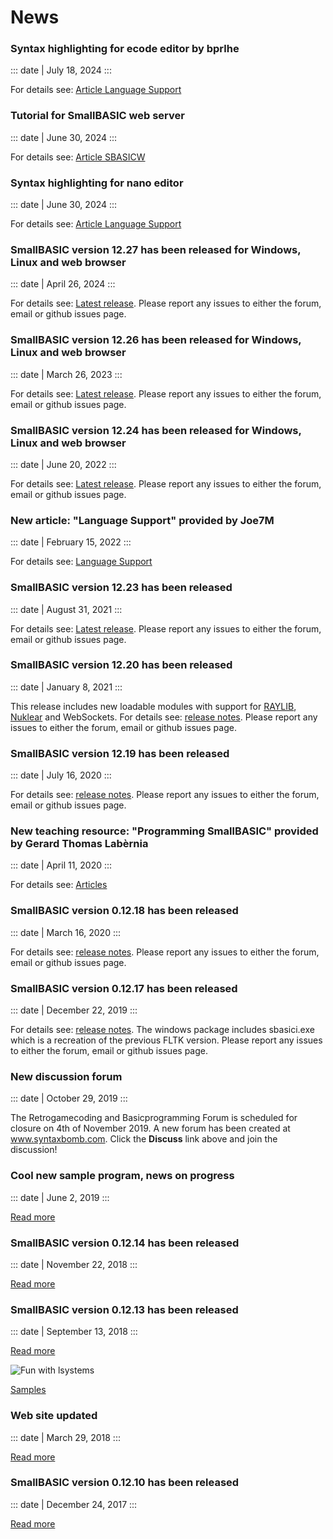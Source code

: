 # News

### Syntax highlighting for ecode editor by bprlhe

::: date
| July 18, 2024
:::

For details see: [Article Language Support](https://smallbasic.github.io/pages/language_support.html)

### Tutorial for SmallBASIC web server

::: date
| June 30, 2024
:::

For details see: [Article SBASICW](https://smallbasic.github.io/pages/sbasicw.html)


### Syntax highlighting for nano editor

::: date
| June 30, 2024
:::

For details see: [Article Language Support](https://smallbasic.github.io/pages/language_support.html)

### SmallBASIC version 12.27 has been released for Windows, Linux and web browser

::: date
| April 26, 2024
:::

For details see: [Latest release](https://github.com/smallbasic/SmallBASIC/releases/tag/12_27). Please report any issues to either the forum, email or github issues page.

### SmallBASIC version 12.26 has been released for Windows, Linux and web browser

::: date
| March 26, 2023
:::

For details see: [Latest release](https://github.com/smallbasic/SmallBASIC/releases/tag/12_26). Please report any issues to either the forum, email or github issues page.

### SmallBASIC version 12.24 has been released for Windows, Linux and web browser

::: date
| June 20, 2022
:::

For details see: [Latest release](https://github.com/smallbasic/SmallBASIC/releases/tag/v12.24). Please report any issues to either the forum, email or github issues page.


### New article: "Language Support" provided by Joe7M

::: date
| February 15, 2022
:::

For details see: [Language Support](/pages/language_support.html)


### SmallBASIC version 12.23 has been released

::: date
| August 31, 2021
:::

For details see: [Latest release](https://github.com/smallbasic/SmallBASIC/releases/tag/v12.23). Please report any issues to either the forum, email or github issues page.

### SmallBASIC version 12.20 has been released

::: date
| January 8, 2021
:::

This release includes new loadable modules with support for [RAYLIB](https://www.raylib.com/), [Nuklear](https://github.com/Immediate-Mode-UI/Nuklear) and WebSockets. For details see: [release notes](https://github.com/smallbasic/SmallBASIC/releases/tag/v12.20). Please report any issues to either the forum, email or github issues page.

### SmallBASIC version 12.19 has been released

::: date
| July 16, 2020
:::

For details see: [release notes](https://github.com/smallbasic/SmallBASIC/releases/tag/12_19). Please report any issues to either the forum, email or github issues page.


### New teaching resource: "Programming SmallBASIC" provided by Gerard Thomas Lab&egrave;rnia

::: date
| April 11, 2020
:::

For details see: [Articles](/pages/articles.html)

### SmallBASIC version 0.12.18 has been released

::: date
| March 16, 2020
:::

For details see: [release notes](https://github.com/smallbasic/SmallBASIC/releases/tag/0_12_18). Please report any issues to either the forum, email or github issues page.

### SmallBASIC version 0.12.17 has been released

::: date
| December 22, 2019
:::

For details see: [release notes](https://github.com/smallbasic/SmallBASIC/releases/tag/0_12_17). The windows package includes sbasici.exe which is a recreation of the previous FLTK version. Please report any issues to either the forum, email or github issues page.

### New discussion forum

::: date
| October 29, 2019
:::

The Retrogamecoding and Basicprogramming Forum is scheduled for closure on 4th of November 2019. A new forum has been created at www.syntaxbomb.com. Click the **Discuss** link above and join the discussion!

### Cool new sample program, news on progress

::: date
| June 2, 2019
:::

[Read more](/posts/2019-06-02.html)

### SmallBASIC version 0.12.14 has been released

::: date
| November 22, 2018
:::

[Read more](/pages/changelog.html)

### SmallBASIC version 0.12.13 has been released

::: date
| September 13, 2018
:::

[Read more](/posts/2018-09-13.html)

![](../images/lsystem.png "Fun with lsystems")

[Samples](/pages/samples.html)

### Web site updated

::: date
| March 29, 2018
:::

[Read more](/posts/2018-29-03.html)

### SmallBASIC version 0.12.10 has been released

::: date
| December 24, 2017
:::

[Read more](/posts/2017-24-12-1.html)
